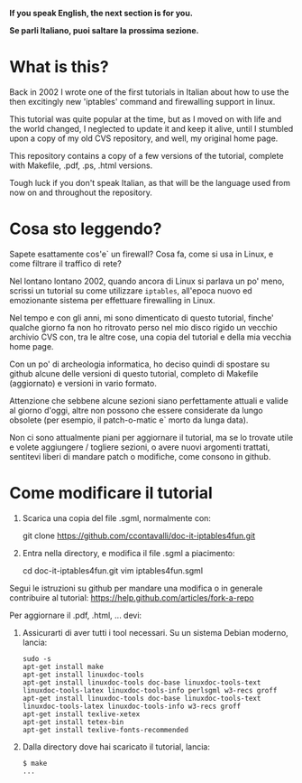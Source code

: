 **If you speak English, the next section is for you.**

**Se parli Italiano, puoi saltare la prossima sezione.**


What is this?
=============

Back in 2002 I wrote one of the first tutorials in Italian about how to use
the then excitingly new 'iptables' command and firewalling support in linux.

This tutorial was quite popular at the time, but as I moved on with life
and the world changed, I neglected to update it and keep it alive, until
I stumbled upon a copy of my old CVS repository, and well, my original home
page.

This repository contains a copy of a few versions of the tutorial, complete
with Makefile, .pdf, .ps, .html versions.

Tough luck if you don't speak Italian, as that will be the language used
from now on and throughout the repository.


Cosa sto leggendo?
==================

Sapete esattamente cos'e\` un firewall? Cosa fa, come si usa in Linux, e 
come filtrare il traffico di rete?

Nel lontano lontano 2002, quando ancora di Linux si parlava un po' meno,
scrissi un tutorial su come utilizzare `iptables`, all'epoca nuovo ed
emozionante sistema per effettuare firewalling in Linux.

Nel tempo e con gli anni, mi sono dimenticato di questo tutorial, finche'
qualche giorno fa non ho ritrovato perso nel mio disco rigido un vecchio
archivio CVS con, tra le altre cose, una copia del tutorial e della
mia vecchia home page.

Con un po' di archeologia informatica, ho deciso quindi di spostare su
github alcune delle versioni di questo tutorial, completo di Makefile
(aggiornato) e versioni in vario formato.

Attenzione che sebbene alcune sezioni siano perfettamente attuali e
valide al giorno d'oggi, altre non possono che essere considerate
da lungo obsolete (per esempio, il patch-o-matic e\` morto da lunga
data).

Non ci sono attualmente piani per aggiornare il tutorial, ma se
lo trovate utile e volete aggiungere / togliere sezioni, o avere
nuovi argomenti trattati, sentitevi liberi di mandare patch o
modifiche, come consono in github.


Come modificare il tutorial
===========================

   1) Scarica una copia del file .sgml, normalmente con:

      git clone https://github.com/ccontavalli/doc-it-iptables4fun.git

   2) Entra nella directory, e modifica il file .sgml a piacimento:

      cd doc-it-iptables4fun.git
      vim iptables4fun.sgml

Segui le istruzioni su github per mandare una modifica o in generale
contribuire al tutorial: https://help.github.com/articles/fork-a-repo

Per aggiornare il .pdf, .html, ... devi:

   1) Assicurarti di aver tutti i tool necessari. Su un sistema
      Debian moderno, lancia:

          sudo -s
          apt-get install make
          apt-get install linuxdoc-tools
          apt-get install linuxdoc-tools doc-base linuxdoc-tools-text linuxdoc-tools-latex linuxdoc-tools-info perlsgml w3-recs groff
          apt-get install linuxdoc-tools doc-base linuxdoc-tools-text linuxdoc-tools-latex linuxdoc-tools-info w3-recs groff
          apt-get install texlive-xetex
          apt-get install tetex-bin
          apt-get install texlive-fonts-recommended

   2) Dalla directory dove hai scaricato il tutorial, lancia:

          $ make
          ...

